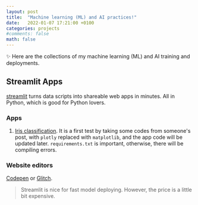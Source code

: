 ```yaml
---
layout: post
title:  "Machine learning (ML) and AI practices!"
date:   2022-01-07 17:21:00 +0100
categories: projects
#comments: false
math: false
---
```


:sparkles: Here are the collections of my machine learning (ML) and AI training and deployments.

## Streamlit Apps

[streamlit](https://streamlit.io) turns data scripts into shareable web apps in minutes. 
All in Python, which is good for Python lovers.

### Apps

1. [Iris classification](https://share.streamlit.io/biaojiang/demoai/main/test_iris.py). It is a first test by taking some codes from someone's post, with `plotly` replaced with `matplotlib`, and the app code will be updated later.
`requirements.txt` is important, otherwise, there will be compiling errors.

### Website editors

[Codepen](https://codepen.io/) or [Glitch](https://glitch.com/).

> Streamlit is nice for fast model deploying. However, the price is a little bit expensive.